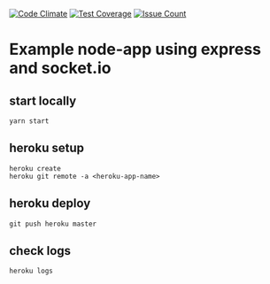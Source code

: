 [![Code Climate](https://codeclimate.com/github/smonke/node-chat/badges/gpa.svg)](https://codeclimate.com/github/smonke/node-chat)
[![Test Coverage](https://codeclimate.com/github/smonke/node-chat/badges/coverage.svg)](https://codeclimate.com/github/smonke/node-chat/coverage)
[![Issue Count](https://codeclimate.com/github/smonke/node-chat//badges/issue_count.svg)](https://codeclimate.com/github/smonke/node-chat)
# Example node-app using express and socket.io

## start locally 
```
yarn start
```

## heroku setup

```
heroku create
heroku git remote -a <heroku-app-name>
```

## heroku deploy
```
git push heroku master
```

## check logs
```
heroku logs
```


